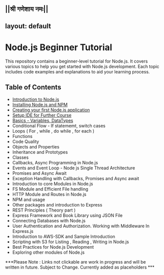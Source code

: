 ||श्री गणेशाय नमः||
---
layout: default
---
# Node.js Beginner Tutorial

This repository contains a beginner-level tutorial for Node.js. It covers various topics to help you get started with Node.js development. Each topic includes code examples and explanations to aid your learning process.



## Table of Contents

- [Introduction to Node.js](./introduction-to-nodejs/)
- [Installing Node.js and NPM](./installing-nodejs-and-npm/)
- [Creating your first Node.js application](./creating-first-nodejs-application/)
- [Setup IDE for Further Course](./setup-ide-for-development/)
- [Basics - Variables, DataTypes](./basics-variables-data-types/)
- Conditional Flow - If statememt, switch cases 
- Loops ( For , while , do while , for each )
- Functions 
- Code Quality 
- Objects and Properties 
- Inheritance and Prototypes 
- Classes 
- Callbacks, Async Programming in Node.js
- Events and Event Loop - Node js Single Thread Architecture 
- Promises and Async Await 
- Exception Handling with Callbacks, Promises and Async await 
- Introduction to core Modules in Node.js
- FS Module and Efficient File handling 
- HTTP Module and Routes in Node.js 
- NPM and usage 
- Other packages and introduction to Express 
- REST Principles ( Theory part )
- Express Framework and Book Library using JSON File 
- Connecting Databases with Node.js
- User Authentication and Authorization. Working with Middleware In Express.js 
- Introduction to AWS-SDK and Sample Introduction
- Scripting with S3 for Listing , Reading , Writing in Node.js
- Best Practices for Node.js Development 
- Exploring other modules of Node.js 


***Please Note : Links not clickable are work in progress and will be written in future. Subject to Change. Currently added as placeholders ***